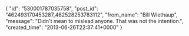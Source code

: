  {
   "id": "530001787035758",
   "post_id": "462493170453287_462528253783112",
   "from_name": "Bill Wiethaup",
   "message": "Didn't mean to mislead anyone. That was not the intention.",
   "created_time": "2013-06-26T22:37:41+0000"
 }
